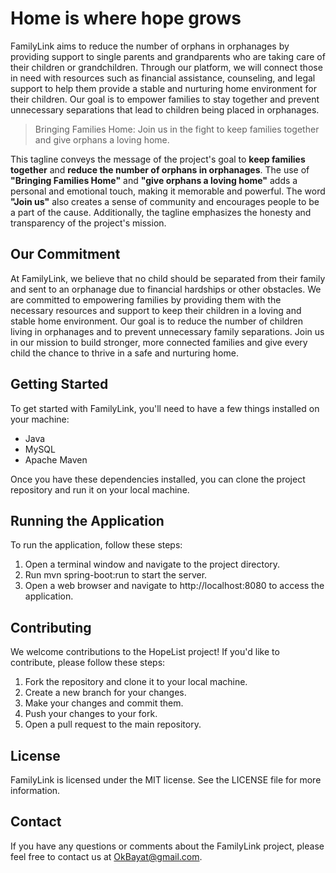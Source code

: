 # Home is where hope grows
FamilyLink aims to reduce the number of orphans in orphanages by providing support to single parents and grandparents who are taking care of their children or grandchildren. Through our platform, we will connect those in need with resources such as financial assistance, counseling, and legal support to help them provide a stable and nurturing home environment for their children. Our goal is to empower families to stay together and prevent unnecessary separations that lead to children being placed in orphanages.

> Bringing Families Home: Join us in the fight to keep families together and give orphans a loving home.

This tagline conveys the message of the project's goal to **keep families together** and **reduce the number of orphans in orphanages**. The use of **"Bringing Families Home"** and **"give orphans a loving home"** adds a personal and emotional touch, making it memorable and powerful. The word **"Join us"** also creates a sense of community and encourages people to be a part of the cause. Additionally, the tagline emphasizes the honesty and transparency of the project's mission.

## Our Commitment 
At FamilyLink, we believe that no child should be separated from their family and sent to an orphanage due to financial hardships or other obstacles. We are committed to empowering families by providing them with the necessary resources and support to keep their children in a loving and stable home environment. Our goal is to reduce the number of children living in orphanages and to prevent unnecessary family separations. Join us in our mission to build stronger, more connected families and give every child the chance to thrive in a safe and nurturing home.


## Getting Started
To get started with FamilyLink, you'll need to have a few things installed on your machine:

- Java
- MySQL
- Apache Maven

Once you have these dependencies installed, you can clone the project repository and run it on your local machine.

## Running the Application
To run the application, follow these steps:

1. Open a terminal window and navigate to the project directory.
2. Run mvn spring-boot:run to start the server.
3. Open a web browser and navigate to http://localhost:8080 to access the application.

## Contributing
We welcome contributions to the HopeList project! If you'd like to contribute, please follow these steps:

1. Fork the repository and clone it to your local machine.
2. Create a new branch for your changes.
3. Make your changes and commit them.
4. Push your changes to your fork.
5. Open a pull request to the main repository.

## License
FamilyLink is licensed under the MIT license. See the LICENSE file for more information.

## Contact
If you have any questions or comments about the FamilyLink project, please feel free to contact us at OkBayat@gmail.com.
